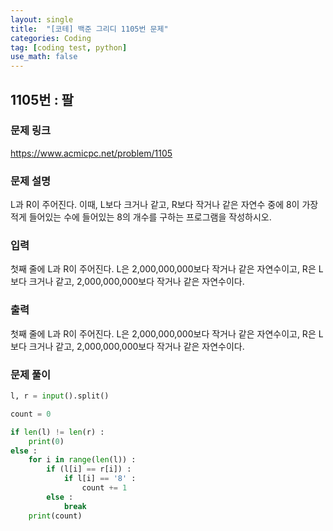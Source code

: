 ```yaml
---
layout: single
title:  "[코테] 백준 그리디 1105번 문제"
categories: Coding
tag: [coding test, python]
use_math: false
---
```


## 1105번 : 팔
### 문제 링크
<https://www.acmicpc.net/problem/1105>

### 문제 설명
L과 R이 주어진다. 이때, L보다 크거나 같고, R보다 작거나 같은 자연수 중에 8이 가장 적게 들어있는 수에 들어있는 8의 개수를 구하는 프로그램을 작성하시오.

### 입력
첫째 줄에 L과 R이 주어진다. L은 2,000,000,000보다 작거나 같은 자연수이고, R은 L보다 크거나 같고, 2,000,000,000보다 작거나 같은 자연수이다.

### 출력
첫째 줄에 L과 R이 주어진다. L은 2,000,000,000보다 작거나 같은 자연수이고, R은 L보다 크거나 같고, 2,000,000,000보다 작거나 같은 자연수이다.

### 문제 풀이


```python
l, r = input().split()

count = 0

if len(l) != len(r) :
    print(0)
else : 
    for i in range(len(l)) :
        if (l[i] == r[i]) :
            if l[i] == '8' :
                count += 1
        else : 
            break
    print(count)
```
